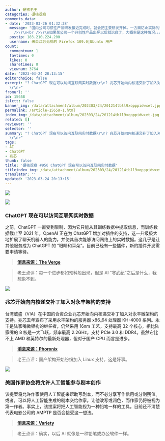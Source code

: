 ```yaml
---
author: 硬核老王
categories: 硬核观察
comments_data:
- date: '2023-03-26 01:32:38'
  message: "国内公司习惯性产品研发接近完成时，就会把主要研发开掉。一方面防止实际的研发人员功高盖主导致行政人员失去权利。另一方面节约成本。毕竟单纯维护没多少技术含量，关系户就能顶上。<br
    />\r\n<br />\r\n如果某公司一个开创性产品出炉以后就沉寂了，大概率是这种情况。。。"
  postip: 183.210.224.200
  username: 来自江苏无锡的 Firefox 109.0|Ubuntu 用户
count:
  commentnum: 1
  favtimes: 0
  likes: 0
  sharetimes: 0
  viewnum: 3764
date: '2023-03-24 20:13:15'
editorchoice: false
excerpt: "? ChatGPT 现在可以访问互联网实时数据\r\n? 兆芯开始向内核递交补丁加入对永丰架构的支持\r\n? 美国作家协会将允许人工智能参与剧本创作\r\n»
  \r\n»"
fromurl: ''
id: 15658
islctt: false
banner_img: /data/attachment/album/202303/24/201214tbll9xopppidwxet.jpg
permalink: /article-15658-1.html
index_img: /data/attachment/album/202303/24/201214tbll9xopppidwxet.jpg
related: []
reviewer: ''
selector: ''
summary: "? ChatGPT 现在可以访问互联网实时数据\r\n? 兆芯开始向内核递交补丁加入对永丰架构的支持\r\n? 美国作家协会将允许人工智能参与剧本创作\r\n»
  \r\n»"
tags:
- AI
- ChatGPT
- 兆芯
thumb: false
title: '硬核观察 #950 ChatGPT 现在可以访问互联网实时数据'
titleindex_img: /data/attachment/album/202303/24/201214tbll9xopppidwxet.jpg
translator: ''
updated: '2023-03-24 20:13:15'
---
```


![](/data/attachment/album/202303/24/201214tbll9xopppidwxet.jpg)


![](/data/attachment/album/202303/24/201223kedliyx44sszdzsi.jpg)


### ChatGPT 现在可以访问互联网实时数据


之前，ChatGPT 一直受到限制，因为它只能从其训练数据中提取信息，而训练数据截止至 2021 年。OpenAI 正在为 ChatGPT 增加对插件的支持，这一升级极大地扩展了聊天机器人的能力，并使其首次能够访问网络上的实时数据。这几乎是让其他服务成为 ChatGPT 的 “眼睛和耳朵”。目前已经有一些插件，新的插件开发需要申请等待。



> 
> **[消息来源：The Verge](https://www.theverge.com/2023/3/23/23653591/openai-chatgpt-plugins-launch-web-browsing-third-party)**
> 
> 
> 



> 
> 老王点评：每一个进步都如预料般出现，但是 AI “寒武纪”之后是什么，我想象不到。
> 
> 
> 


![](/data/attachment/album/202303/24/201234bmtlnnssqus8ewth.jpg)


### 兆芯开始向内核递交补丁加入对永丰架构的支持


台湾威盛（VIA）在中国的合资企业兆芯开始向内核递交补丁加入对永丰微架构的支持。兆芯去年宣布了采用永丰架构的服务器 x86\_64 处理器 KH-4000 系列。永丰是陆家嘴微架构的继任者，仍然采用 16nm 工艺，支持最高 32 个核心，相比陆家嘴的 8 核是一大飞跃，频率最高 2.2GHz，支持 PCIe 3.0 和 DDR4。虽然它比不上 AMD 和英特尔的最新处理器，但对于国产 CPU 而言是进步。



> 
> **[消息来源：Phoronix](https://www.phoronix.com/news/Zhaoxin-Yongfeng-Linux-Start)**
> 
> 
> 



> 
> 老王点评：国产架构开始纷纷加入 Linux 支持，这是好事。
> 
> 
> 


![](/data/attachment/album/202303/24/201248w6umkv6omv6x6u4l.jpg)


### 美国作家协会将允许人工智能参与剧本创作


该提案将允许作家使用人工智能来帮助写剧本，而不必分享写作信用或分割残值。或者，可以将人工智能生成的剧本交给作家，让他改写或润色，而作家仍将被视为第一作者。事实上，该提案将把人工智能视为一种铅笔一样的工具。目前还不清楚代表电影公司的 AMPTP 是否会接受这一想法。



> 
> **[消息来源：Variety](https://variety.com/2023/biz/news/writers-guild-artificial-intelligence-proposal-1235560927/)**
> 
> 
> 



> 
> 老王点评：确实，以后 AI 就像是一种铅笔或办公软件一样。
> 
> 
>
